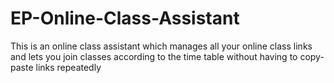 # EP-Online-Class-Assistant

This is an online class assistant which manages all your online class links and lets you join classes according to the time table without having to copy-paste links repeatedly
